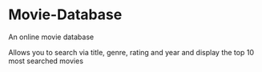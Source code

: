 # Movie-Database
An online movie database

Allows you to search via title, genre, rating and year and display the top 10 most searched movies
